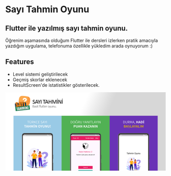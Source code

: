 # Sayı Tahmin Oyunu
## Flutter ile yazılmış sayı tahmin oyunu.

Öğrenim aşamasında olduğum Flutter ile dersleri izlerken pratik amacıyla yazdığım uygulama, telefonuma özellikle yükledim arada oynuyorum :)


## Features

- Level sistemi geliştirilecek
- Geçmiş skorlar eklenecek
- ResultScreen'de istatistikler gösterilecek.

![alt text](https://raw.githubusercontent.com/mhcifci/ka_sayi_tahmin_oyunu/main/screenshots/cover.png)
